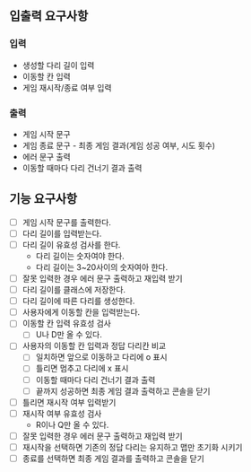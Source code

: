 ## 입출력 요구사항 

### 입력

* 생성할 다리 길이 입력
* 이동할 칸 입력
* 게임 재시작/종료 여부 입력

### 출력

* 게임 시작 문구
* 게임 종료 문구 - 최종 게임 결과(게임 성공 여부, 시도 횟수)
* 에러 문구 출력
* 이동할 때마다 다리 건너기 결과 출력

## 기능 요구사항

- [ ] 게임 시작 문구를 출력한다.
- [ ] 다리 길이를 입력받는다.
- [ ] 다리 길이 유효성 검사를 한다.
  * 다리 길이는 숫자여야 한다.
  * 다리 길이는 3~20사이의 숫자여아 한다.
- [ ] 잘못 입력한 경우 에러 문구 출력하고 재입력 받기
- [ ] 다리 길이를 클래스에 저장한다.
- [ ] 다리 길이에 따른 다리를 생성한다.
- [ ] 사용자에게 이동할 칸을 입력받는다.
- [ ] 이동할 칸 입력 유효성 검사
  - [ ] U나 D만 올 수 있다.
- [ ] 사용자의 이동할 칸 입력과 정답 다리칸 비교
  - [ ] 일치하면 앞으로 이동하고 다리에 o 표시
  - [ ] 틀리면 멈추고 다리에 x 표시
  - [ ] 이동할 때마다 다리 건너기 결과 출력
  - [ ] 끝까지 성공하면 최종 게임 결과 출력하고 콘솔을 닫기
- [ ] 틀리면 재시작 여부 입력받기
- [ ] 재시작 여부 유효성 검사
  * R이나 Q만 올 수 있다.
- [ ] 잘못 입력한 경우 에러 문구 출력하고 재입력 받기
- [ ] 재시작을 선택하면 기존의 정답 다리는 유지하고 맵만 초기화 시키기
- [ ] 종료를 선택하면 최종 게임 결과를 출력하고 콘솔을 닫기